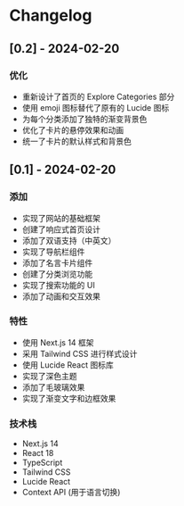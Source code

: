 # Changelog

## [0.2] - 2024-02-20

### 优化
- 重新设计了首页的 Explore Categories 部分
- 使用 emoji 图标替代了原有的 Lucide 图标
- 为每个分类添加了独特的渐变背景色
- 优化了卡片的悬停效果和动画
- 统一了卡片的默认样式和背景色

## [0.1] - 2024-02-20

### 添加
- 实现了网站的基础框架
- 创建了响应式首页设计
- 添加了双语支持（中英文）
- 实现了导航栏组件
- 添加了名言卡片组件
- 创建了分类浏览功能
- 实现了搜索功能的 UI
- 添加了动画和交互效果

### 特性
- 使用 Next.js 14 框架
- 采用 Tailwind CSS 进行样式设计
- 使用 Lucide React 图标库
- 实现了深色主题
- 添加了毛玻璃效果
- 实现了渐变文字和边框效果

### 技术栈
- Next.js 14
- React 18
- TypeScript
- Tailwind CSS
- Lucide React
- Context API (用于语言切换)
